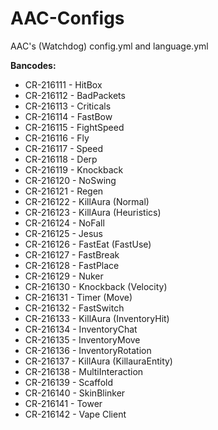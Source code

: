 # AAC-Configs
AAC's (Watchdog) config.yml and language.yml

**Bancodes:**
+ CR-216111 - HitBox
+ CR-216112 - BadPackets
+ CR-216113 - Criticals
+ CR-216114 - FastBow
+ CR-216115 - FightSpeed
+ CR-216116 - Fly
+ CR-216117 - Speed
+ CR-216118 - Derp
+ CR-216119 - Knockback
+ CR-216120 - NoSwing
+ CR-216121 - Regen
+ CR-216122 - KillAura (Normal)
+ CR-216123 - KillAura (Heuristics)
+ CR-216124 - NoFall
+ CR-216125 - Jesus
+ CR-216126 - FastEat (FastUse)
+ CR-216127 - FastBreak
+ CR-216128 - FastPlace
+ CR-216129 - Nuker
+ CR-216130 - Knockback (Velocity)
+ CR-216131 - Timer (Move)
+ CR-216132 - FastSwitch
+ CR-216133 - KillAura (InventoryHit)
+ CR-216134 - InventoryChat
+ CR-216135 - InventoryMove
+ CR-216136 - InventoryRotation
+ CR-216137 - KillAura (KillauraEntity)
+ CR-216138 - MultiInteraction
+ CR-216139 - Scaffold
+ CR-216140 - SkinBlinker
+ CR-216141 - Tower
+ CR-216142 - Vape Client